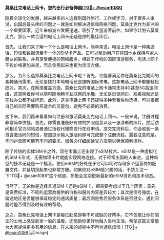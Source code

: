 **莫桑比克电话上网卡，您的出行必备神器[[TG💪+ @esim1088](https://t.me/s/esim1088)]**

随着全球化的发展，越来越多的人选择到国外旅行、工作或学习。对于很多人来说，出国后最头疼的问题之一就是如何解决通信和网络问题。莫桑比克作为非洲的一个重要国家，近年来旅游业发展迅速，吸引了大量游客前往。如果你计划去莫桑比克，那么一款合适的电话上网卡无疑是你的最佳伴侣。

首先，让我们来了解一下什么是电话上网卡。简单来说，电话上网卡是一种集通话、短信和数据流量于一体的SIM卡产品。它可以帮助用户在异国他乡保持与家人朋友的联系，并且享受便捷的网络服务。相较于传统的国际漫游服务，电话上网卡不仅价格更加亲民，而且使用起来也更为灵活方便。

那么，为什么选择莫桑比克电话上网卡呢？首先，它能够满足你在莫桑比克期间的各种通讯需求。无论是拨打本地电话还是接听国际来电，这款电话上网卡都能轻松应对。其次，在网络覆盖方面，莫桑比克的电话上网卡通常支持4G甚至5G高速网络，这意味着你可以随时随地畅享互联网的乐趣，无论是浏览网页、观看视频还是在线办公都不成问题。此外，这类电话上网卡还提供多种套餐供你选择，可以根据自己的实际需要购买适合的流量包，避免不必要的浪费。

接下来，我们再来看看如何注册和激活莫桑比克电话上网卡。一般来说，注册过程非常简单快捷。首先，你需要准备好有效的护照信息以及一张清晰的照片。然后访问相关官方网站或者通过授权代理商进行在线申请。提交完资料后，你会收到一条包含激活码的短信，按照提示输入激活码即可完成整个注册流程。需要注意的是，不同运营商可能有不同的要求，请务必仔细阅读官方指南以确保顺利操作。

除了传统的实体SIM卡之外，现在市面上还出现了eSIM技术。eSIM是一种虚拟化的SIM卡形式，无需物理卡片就能实现网络连接。对于经常出国的人来说，这种新型的技术无疑是一个福音。使用eSIM的好处在于它可以同时存储多个运营商的配置文件，并且切换起来也非常方便。如果你对eSIM感兴趣的话，不妨关注一下“TG💪+ @esim1088”这个频道，那里会定期更新最新的eSIM资讯和技术动态。

当然了，无论你是选择普通SIM卡还是eSIM卡，都需要考虑以下几个因素：首先是资费标准，不同的运营商提供的价格和服务内容差异较大；其次是信号强度，在偏远地区是否能够保证稳定的通话质量；最后则是售后服务体系是否健全，遇到问题时能否得到及时有效的帮助。

总之，莫桑比克电话上网卡是每位赴莫游客不可或缺的好帮手。它不仅能让你在陌生的土地上感受到家一般的温暖，还能助你更好地融入当地生活。希望这篇文章能为大家提供更多有用的信息，在未来的旅程中不再为通信烦恼！[[TG💪+ @esim1088](https://t.me/s/esim1088) ![Image](https://i.postimg.cc/4NQfJmqS/Snipaste-2025-05-13-00-14-12.png)]
